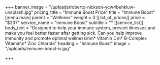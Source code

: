+++
banner_image = "/uploads/roberto-nickson-ycw4behkluw-unsplash.jpg"
pricing_title = "Immune Boost Price"
title = "Immune Boost"
[menu.main]
parent = "Wellness"
weight = 3
[[list_of_prices]]
price = "$237"
service_name = "Immune Boost"
subtitle = ""
[[service_list]]
body_text = "Designed to help your immune system, prevent illnesses and make you feel better faster after getting sick. Can you help improve immunity and promote optimal wellness\n\n* Vitamin C\n* B-Complex Vitamin\n* Zinc Chloride"
heading = "Immune Boost"
image = "/uploads/immune-boost-iv.jpg"

+++
